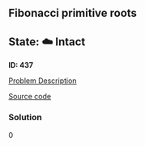 ## Fibonacci primitive roots

## State: :cloud: **Intact**

**ID: 437**

[Problem Description](https://projecteuler.net/problem=437)

[Source code](main.cpp)

### Solution
0
